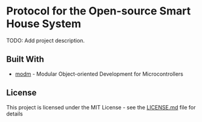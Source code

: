 # Protocol for the Open-source Smart House System
TODO: Add project description.

## Built With
* [modm](https://github.com/modm-io/modm) - Modular Object-oriented Development for Microcontrollers

## License
This project is licensed under the MIT License - see the [LICENSE.md](LICENSE.md) file for details
